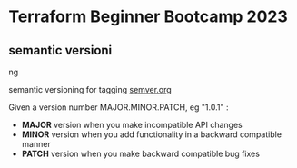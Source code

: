 # Terraform Beginner Bootcamp 2023

## semantic versioni
ng 

semantic versioning for tagging 
[semver.org](https://semver.org/)

Given a version number MAJOR.MINOR.PATCH, 
 eg "1.0.1" :

- **MAJOR** version when you make incompatible API changes
- **MINOR** version when you add functionality in a backward compatible manner
- **PATCH** version when you make backward compatible bug fixes



